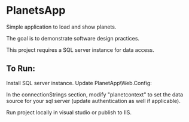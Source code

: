 # PlanetsApp

Simple application to load and show planets.

The goal is to demonstrate software design practices.




This project requires a SQL server instance for data access.

## To Run:
Install SQL server instance.
Update PlanetApp\Web.Config:

In the connectionStrings section, modify "planetcontext" to set the data source for your sql server (update authentication as well if applicable).

Run project locally in visual studio or publish to IIS.
